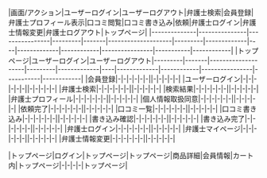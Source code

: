 |画面/アクション|ユーザーログイン|ユーザーログアウト|弁護士検索|会員登録|弁護士プロフィール表示|口コミ閲覧|口コミ書き込み|依頼|弁護士ログイン|弁護士情報変更|弁護士ログアウト|トップページ|
|--------------|---------------|----------------|---------|-------|--------------------|---------|-------------|----|-------------|------------|----------------|-----------|------------|
|トップページ|ユーザーログイン|ユーザーログアウト|---------|-------|--------------------|---------|-------------|----|-------------|------------|----------------|-----------|------------|
|会員登録|-|-|-|-|-|-||-|-|-|-|-|
|ユーザーログイン|-|-|-|-|-|-||-|-|-|-|-|
|弁護士検索|-|-|-|-|-|-||-|-|-|-|-|
|検索結果|-|-|-|-|-|-||-|-|-|-|-|
|弁護士プロフィール|-|-|-|-|-|-||-|-|-|-|-|
|個人情報取扱同意|-|-|-|-|-|-||-|-|-|-|-|
|依頼完了|-|-|-|-|-|-||-|-|-|-|-|
|口コミ一覧|-|-|-|-|-|-||-|-|-|-|-|
|口コミ書き込み|-|-|-|-|-|-||-|-|-|-|-|
|書き込み確認|-|-|-|-|-|-||-|-|-|-|-|
|書き込み完了|-|-|-|-|-|-||-|-|-|-|-|
|弁護士ログイン|-|-|-|-|-|-||-|-|-|-|-|
|弁護士マイページ|-|-|-|-|-|-||-|-|-|-|-|
|弁護士情報変更|-|-|-|-|-|-||-|-|-|-|-|

|トップページ|ログイン|トップページ|トップページ|商品詳細|会員情報|カート内|トップページ|-|-|-|-|トップページ|
